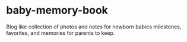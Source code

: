 # baby-memory-book
Blog like collection of photos and notes for newborn babies milestones, favorites, and memories for parents to keep.
